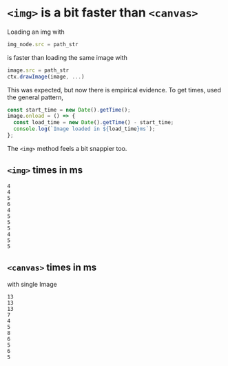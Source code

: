 # `<img>` is a bit faster than `<canvas>`

Loading an img with

```js
img_node.src = path_str
```

is faster than loading the same image with

```js
image.src = path_str
ctx.drawImage(image, ...)
```

This was expected, but now there is empirical evidence. To get times, used the general pattern,

```js
const start_time = new Date().getTime();
image.onload = () => {
  const load_time = new Date().getTime() - start_time;
  console.log(`Image loaded in ${load_time}ms`);
};
```

The `<img>` method feels a bit snappier too.

## `<img>` times in ms

```
4
4
5
6
4
5
5
5
4
5
5
```

## `<canvas>` times in ms

with single Image

```
13
13
13
7
4
5
8
6
5
6
5
```
